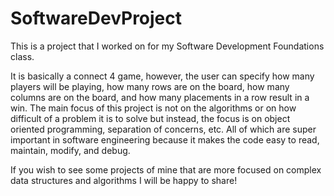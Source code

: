 # SoftwareDevProject

This is a project that I worked on for my Software Development Foundations class.

It is basically a connect 4 game, however, the user can specify how many players will be playing, how many rows are on the board, 
how many columns are on the board, and how many placements in a row result in a win. The main focus of this project is not on the algorithms
or on how difficult of a problem it is to solve but instead, the focus is on object oriented programming, separation of concerns, etc. All 
of which are super important in software engineering because it makes the code easy to read, maintain, modify, and debug.

If you wish to see some projects of mine that are more focused on complex data structures and algorithms I will be happy to share!
